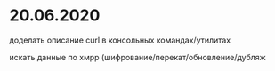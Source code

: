 
20.06.2020
========================

доделать описание curl в консольных командах/утилитах

искать данные по хмрр (шифрование/перекат/обновление/дубляж

